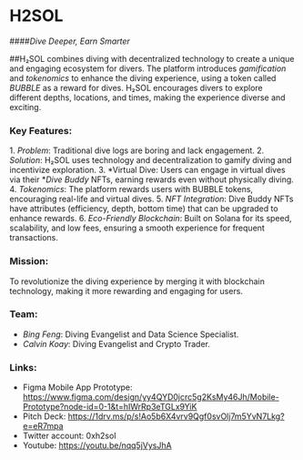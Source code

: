 # **H2SOL**
####*Dive Deeper, Earn Smarter*

##H₂SOL combines diving with decentralized technology to create a unique and engaging ecosystem for divers. The platform introduces *gamification* and *tokenomics* to enhance the diving experience, using a token called *BUBBLE* as a reward for dives. H₂SOL encourages divers to explore different depths, locations, and times, making the experience diverse and exciting.

### Key Features:
1.⁠ ⁠*Problem*: Traditional dive logs are boring and lack engagement.
2.⁠ ⁠*Solution*: H₂SOL uses technology and decentralization to gamify diving and incentivize exploration.
3.⁠ ⁠*Virtual Dive: Users can engage in virtual dives via their **Dive Buddy* NFTs, earning rewards even without physically diving.
4.⁠ ⁠*Tokenomics*: The platform rewards users with BUBBLE tokens, encouraging real-life and virtual dives.
5.⁠ ⁠*NFT Integration*: Dive Buddy NFTs have attributes (efficiency, depth, bottom time) that can be upgraded to enhance rewards.
6.⁠ ⁠*Eco-Friendly Blockchain*: Built on Solana for its speed, scalability, and low fees, ensuring a smooth experience for frequent transactions.

### Mission:
To revolutionize the diving experience by merging it with blockchain technology, making it more rewarding and engaging for users. 

### Team:
- ⁠*Bing Feng*: Diving Evangelist and Data Science Specialist.
- ⁠*Calvin Koay*: Diving Evangelist and Crypto Trader.

### Links:
- Figma Mobile App Prototype: https://www.figma.com/design/yy4QYD0jcrc5g2KsMy46Jh/Mobile-Prototype?node-id=0-1&t=hIWrRp3eTGLx9YiK
- Pitch Deck: https://1drv.ms/p/s!Ao5b6X4vrv9Qgf0svOlj7m5YvN7Lkg?e=eR7mpa
- Twitter account: 0xh2sol
- Youtube: https://youtu.be/nqq5jVysJhA
